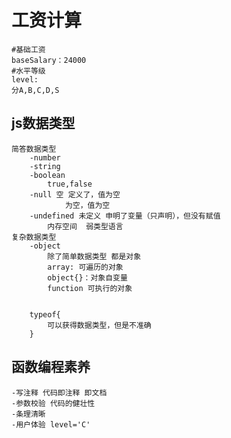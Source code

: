 # 工资计算

    #基础工资
    baseSalary：24000
    #水平等级
    level:
    分A,B,C,D,S
## js数据类型
    简答数据类型
        -number
        -string
        -boolean
            true,false
        -null 空 定义了，值为空
                为空，值为空
        -undefined 未定义 申明了变量（只声明），但没有赋值
            内存空间  弱类型语言
    复杂数据类型
        -object
            除了简单数据类型 都是对象
            array: 可遍历的对象
            object{}：对象自变量
            function 可执行的对象


        typeof{
            可以获得数据类型，但是不准确
        }
## 函数编程素养
    -写注释 代码即注释 即文档
    -参数校验 代码的健壮性
    -条理清晰
    -用户体验 level='C'


